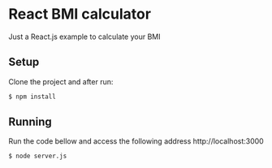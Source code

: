 # React BMI calculator
Just a React.js example to calculate your BMI

## Setup
Clone the project and after run:
```bash
$ npm install
```

## Running
Run the code bellow and access the following address http://localhost:3000
```bash
$ node server.js
```

